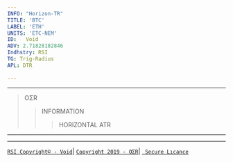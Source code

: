 ```yaml
---
INFO: "Horizon-TR"
TITLE: 'BTC'
LABEL: 'ETH'
UNITS: 'ETC-NEM'
ID:   Void
ADV: 2.71828182846
Indhstry: RSI
TG: Trig-Radius
APL: DTR

---
```





<!-- Note: This website is for bug reports, not general questions.
Do not post issues about non-bitcoin versions of Electrum. -->

***
>OΣR
>>INFORMATION
>>>HORIZONTAL
>>>ATR

***
***

[` RSI Copyright© - Void `](https://www.johannes-bauer.com/compsci/ecc)|
[` Copyright 2019 - OΣR `](https://github.com/HorizonTR/XTR/blob/master/Information.lc)|
[` Secure Lıcance`](https://www.mcafeesecure.com/verify?host=ozturna.info)
